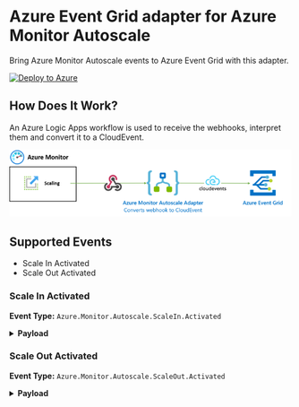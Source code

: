 # Azure Event Grid adapter for Azure Monitor Autoscale

Bring Azure Monitor Autoscale events to Azure Event Grid with this adapter.

[![Deploy to Azure](https://aka.ms/deploytoazurebutton)](https://portal.azure.com/#create/Microsoft.Template/uri/https%3A%2F%2Fraw.githubusercontent.com%2Ftomkerkhove%2Fazure-monitor-autoscale-to-event-grid-adapter%2Fmain%2Fdeploy%2Fazuredeploy.json%3Ftoken%3DABBE6P7H5UGZSWVS67TSABTAFQL46)

## How Does It Work?

An Azure Logic Apps workflow is used to receive the webhooks, interpret them and convert it to a CloudEvent.

![Overview](./media/overview.png)

## Supported Events

- Scale In Activated
- Scale Out Activated

### Scale In Activated

**Event Type:** `Azure.Monitor.Autoscale.ScaleIn.Activated`

<details>
<summary><b>Payload</b></summary>

```json
{
    "specversion": "1.0",
    "type": "Azure.Monitor.Autoscale.ScaleIn.Activated",
    "id": "A234-1234-1234",
    "subject": "/autoscalesettings/{autoscale-rule-name}",
    "source": "azure-monitor-autoscale-to-event-grid-adapter",
    "time": "2018-04-05T17:31:00Z",
    "datacontenttype": "application/json",
    "data": {
        "name": "{autoscale-rule-name}",
        "details": "Autoscale successfully started scale operation for resource '{resource-name}' from capacity '2' to capacity '1'",
        "metadata": {
            "tenant": "Contoso",
            "region": "Europe"
        },
        "capacity": {
            "new": 1,
            "old": 2
        },
        "scaleTarget": {
            "subscriptionId": "{subscription-id}",
            "resourceGroupName": "{resource-group-name}",
            "resource": {
                "id": "/subscriptions/{subscription-id}/resourceGroups/{resource-group-name}/providers/{resource-type}/{resource-name}",
                "type": "{resource-type}",
                "name": "{resource-name}",
                "region": "{region-name}",
                "portalLink": "https://portal.azure.com/#resource/subscriptions/{subscription-id}/resourceGroups/{resource-group-name}/providers/{resource-type}/{resource-name}"
            }
        }
    }
}
```

</details>

### Scale Out Activated

**Event Type:** `Azure.Monitor.Autoscale.ScaleOut.Activated`

<details>
<summary><b>Payload</b></summary>

```json
{
    "specversion": "1.0",
    "type": "Azure.Monitor.Autoscale.ScaleOut.Activated",
    "id": "A234-1234-1234",
    "subject": "/autoscalesettings/{autoscale-rule-name}",
    "source": "azure-monitor-autoscale-to-event-grid-adapter",
    "time": "2018-04-05T17:31:00Z",
    "datacontenttype": "application/json",
    "data": {
        "name": "{autoscale-rule-name}",
        "details": "Autoscale successfully started scale operation for resource '{resource-name}' from capacity '1' to capacity '2'",
        "metadata": {
            "tenant": "Contoso",
            "region": "Europe"
        },
        "capacity": {
            "new": 2,
            "old": 1
        },
        "scaleTarget": {
            "subscriptionId": "{subscription-id}",
            "resourceGroupName": "{resource-group-name}",
            "resource": {
                "id": "/subscriptions/{subscription-id}/resourceGroups/{resource-group-name}/providers/{resource-type}/{resource-name}",
                "type": "{resource-type}",
                "name": "{resource-name}",
                "region": "{region-name}",
                "portalLink": "https://portal.azure.com/#resource/subscriptions/{subscription-id}/resourceGroups/{resource-group-name}/providers/{resource-type}/{resource-name}"
            }
        }
    }
}
```

</details>
